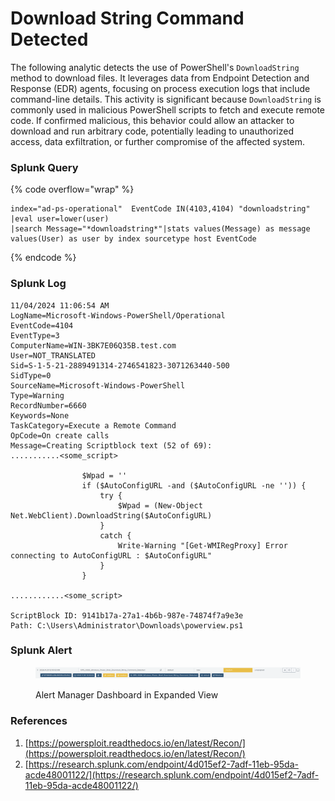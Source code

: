 # Download String Command Detected

The following analytic detects the use of PowerShell's `DownloadString` method to download files. It leverages data from Endpoint Detection and Response (EDR) agents, focusing on process execution logs that include command-line details. This activity is significant because `DownloadString` is commonly used in malicious PowerShell scripts to fetch and execute remote code. If confirmed malicious, this behavior could allow an attacker to download and run arbitrary code, potentially leading to unauthorized access, data exfiltration, or further compromise of the affected system.

### Splunk Query

{% code overflow="wrap" %}
```splunk-spl
index="ad-ps-operational"  EventCode IN(4103,4104) "downloadstring" |eval user=lower(user) 
|search Message="*downloadstring*"|stats values(Message) as message values(User) as user by index sourcetype host EventCode
```
{% endcode %}

### Splunk Log

```
11/04/2024 11:06:54 AM
LogName=Microsoft-Windows-PowerShell/Operational
EventCode=4104
EventType=3
ComputerName=WIN-3BK7E06Q35B.test.com
User=NOT_TRANSLATED
Sid=S-1-5-21-2889491314-2746541823-3071263440-500
SidType=0
SourceName=Microsoft-Windows-PowerShell
Type=Warning
RecordNumber=6660
Keywords=None
TaskCategory=Execute a Remote Command
OpCode=On create calls
Message=Creating Scriptblock text (52 of 69):
...........<some_script>

                $Wpad = ''
                if ($AutoConfigURL -and ($AutoConfigURL -ne '')) {
                    try {
                        $Wpad = (New-Object Net.WebClient).DownloadString($AutoConfigURL)
                    }
                    catch {
                        Write-Warning "[Get-WMIRegProxy] Error connecting to AutoConfigURL : $AutoConfigURL"
                    }
                }

............<some_script>

ScriptBlock ID: 9141b17a-27a1-4b6b-987e-74874f7a9e3e
Path: C:\Users\Administrator\Downloads\powerview.ps1
```

### Splunk Alert

<figure><img src="../../.gitbook/assets/image (1) (1) (1) (1) (1).png" alt=""><figcaption><p>Alert Manager Dashboard in Expanded View</p></figcaption></figure>

### References

1. [https://powersploit.readthedocs.io/en/latest/Recon/](https://powersploit.readthedocs.io/en/latest/Recon/)
2. [https://research.splunk.com/endpoint/4d015ef2-7adf-11eb-95da-acde48001122/](https://research.splunk.com/endpoint/4d015ef2-7adf-11eb-95da-acde48001122/)
